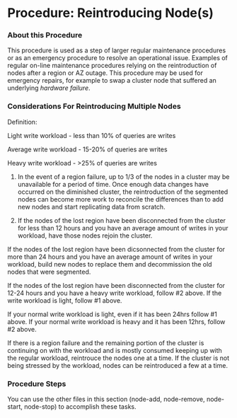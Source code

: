 # Procedure:  Reintroducing Node(s)

### About this Procedure

This procedure is used as a step of larger regular maintenance procedures or as an emergency procedure to resolve an operational issue.
Examples of regular on-line maintenance procedures relying on the reintroduction of nodes after a region or AZ outage.
This procedure may be used for emergency repairs, for example to swap a cluster node that suffered an underlying *hardware failure*. 


### Considerations For Reintroducing Multiple Nodes

Definition:

Light write workload - less than 10% of queries are writes

Average write workload - 15-20% of queries are writes

Heavy write workload - >25% of queries are writes


1. In the event of a region failure, up to 1/3 of the nodes in a cluster may be unavailable for a period of time.  Once enough data changes have occurred on the diminished cluster, the reintroduction of the segmented nodes can become more work to reconcile the differences than to add new nodes and start replicating data from scratch.

2. If the nodes of the lost region have been disconnected from the cluster for less than 12 hours and you have an average amount of writes in your workload, have those nodes rejoin the cluster.

If the nodes of the lost region have been dicsonnected from the cluster for more than 24 hours and you have an average amount of writes in your workload, build new nodes to replace them and decommission the old nodes that were segmented.

If the nodes of the lost region have been disconnected from the cluster for 12-24 hours and you have a heavy write workload, follow #2 above.  If the write workload is light, follow #1 above.

If your normal write workload is light, even if it has been 24hrs follow #1 above.  If your normal write workload is heavy and it has been 12hrs, follow #2 above.

If there is a region failure and the remaining portion of the cluster is continuing on with the workload and is mostly consumed keeping up with the regular workload, reintrouce the nodes one at a time.  If the cluster is not being stressed by the workload, nodes can be reintroduced a few at a time.


### Procedure Steps

You can use the other files in this section (node-add, node-remove, node-start, node-stop) to accomplish these tasks.
